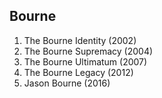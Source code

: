 ## Bourne
1. The Bourne Identity (2002)
1. The Bourne Supremacy (2004)
1. The Bourne Ultimatum (2007)
1. The Bourne Legacy (2012)
1. Jason Bourne (2016)